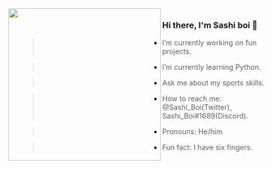 <img align="left" width="300" height="300" src="http://38.media.tumblr.com/cab51a1ca7c93ed6637cac37e6adc149/tumblr_neitigAqpR1raiktro1_500.gif">

### Hi there, I'm Sashi boi  👋

- > I’m currently working on fun projects.
- > I’m currently learning Python.
- > Ask me about my sports skills.
- > How to reach me: @Sashi_Boi(Twitter), Sashi_Boi#1689(Discord).
- > Pronouns: He/him
- > Fun fact: I have six fingers.
